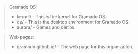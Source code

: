 > Gramado OS:
> * kernel/ - This is the kernel for Gramado OS.
> * de/     - This is the desktop environment for Gramado OS.
> * aurora/ - Games and demos.

> Web pages:
> * gramado.github.io/ - The web page for this organization.
